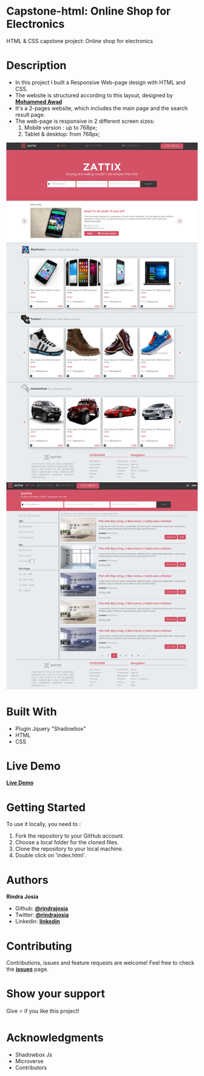 # Capstone-html: Online Shop for Electronics
HTML &amp; CSS capstone project: Online shop for electronics

# Description
  * In this project I built a Responsive Web-page design with HTML and CSS.
  * The website is structured according to this layout, designed by **[Mohammed Awad](https://www.behance.net/gallery/24796463/ZATTIX)**
  * It's a 2-pages website, which includes the main page and the search result page.
  * The web-page is responsive in 2 different screen sizes:
    1. Mobile version : up to 768px;
    2. Tablet & desktop: from 768px;

![Algorithm schema](./main.png)
![Algorithm schema](./search.png)


# Built With
* Plugin Jquery "Shadowbox"
* HTML
* CSS

# Live Demo
**[Live Demo](https://rawcdn.githack.com/rindrajosia/capstone-html/31db66316b628f3e88ffdb63ef0798613c6382d9/index.html)**


# Getting Started
To use it locally, you need to :
1. Fork the repository to your GitHub account.
2. Choose a local folder for the cloned files.
3. Clone the repository to your local machine.
4. Double click on 'index.html'.

# Authors

**Rindra Josia**

* Github: **[@rindrajosia](https://github.com/rindrajosia)**
* Twitter: **[@rindrajosia](https://twitter.com/josia_rindra)**
* Linkedin: **[linkedin](https://www.linkedin.com/in/rindra-josia-99b2111a2/)**

#  Contributing

Contributions, issues and feature requests are welcome!
Feel free to check the **[issues](https://github.com/rindrajosia/capstone-html/issues)** page.


#  Show your support

  Give ⭐️ if you like this project!

# Acknowledgments

* Shadowbox Js
* Microverse
* Contributors

